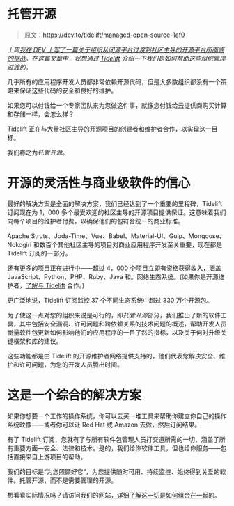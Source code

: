 # 托管开源

> 原文：<https://dev.to/tidelift/managed-open-source-1af0>

*上周[我在 DEV 上写了一篇关于组织从闭源平台过渡到社区主导的开源平台所面临的挑战](https://dev.to/dff_55/the-closed-source-sustainability-crisis-53oe)。在这篇文章中，我想通过 [Tidelift](https://tidelift.com/) 介绍一下我们是如何帮助这些组织管理过渡的。*

几乎所有的应用程序开发人员都非常依赖开源代码，但是大多数组织都没有一个策略来保证这些代码的安全和良好的维护。

如果您可以付钱给一个专家团队来为您做这件事，就像您付钱给云提供商购买计算和存储一样，会怎么样？

Tidelift 正在与大量社区主导的开源项目的创建者和维护者合作，以实现这一目标。

我们称之为*托管开源*。

# 开源的灵活性与商业级软件的信心

最好的解决方案是全面的解决方案，我们已经达到了一个重要的里程碑，Tidelift 订阅现在为 1，000 多个最受欢迎的社区主导的开源项目提供保证。这意味着我们向每个项目的维护者付费，以确保他们的包符合统一的商业标准。

Apache Struts、Joda-Time、Vue、Babel、Material-UI、Gulp、Mongoose、Nokogiri 和数百个其他社区主导的项目对商业应用程序开发至关重要，现在都是 Tidelift 订阅的一部分。

还有更多的项目正在进行中——超过 4，000 个项目立即有资格获得收入，涵盖 JavaScript、Python、PHP、Ruby、Java 和。网络生态系统。(如果你是开源维护者，[了解与 Tidelift](https://tidelift.com/about/lifter) 合作。)

更广泛地说，Tidelift 订阅监控 37 个不同生态系统中超过 330 万个开源包。

为了使这一点对您的组织来说是可行的，即*托管开源*部分，我们推出了新的软件工具，其中包括安全漏洞、许可问题和跨依赖关系的技术问题的概述，帮助开发人员衡量软件包更新如何影响他们的应用程序的一目了然的指标，以及关于何时升级关键框架和库的建议。

这些功能都是由 Tidelift 的开源维护者网络提供支持的，他们代表您解决安全、维护和许可问题，为您的开发人员腾出时间。

# 这是一个综合的解决方案

如果你想要一个工作的操作系统，你可以去买一堆工具来帮助你建立你自己的操作系统映像——或者你可以让 Red Hat 或 Amazon 去做，然后订阅结果。

有了 Tidelift 订阅，您就有了与所有软件包管理人员打交道所需的一切，涵盖了所有重要方面—安全、法律和技术。是的，我们给你软件工具，但也给你服务——包括直接来自上游项目的帮助。

我们的目标是“为您照顾好它”，为您提供随时可用、持续监控、始终得到关爱的软件。托管开源，而不是需要管理的开源。

想看看实际情况吗？请访问我们的网站[，详细了解这一切是如何组合在一起的](https://blog.tidelift.com/managed-open-source-tidelift-expands-to-1000-open-source-projects-launches-new-capabilities-for-teams)。